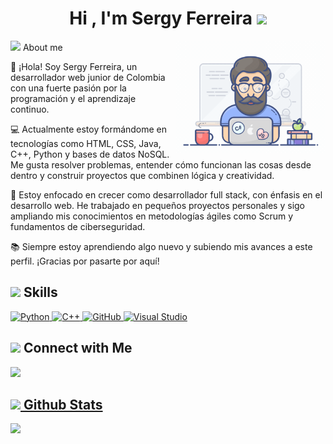 <h1 align="center"><b>Hi , I'm Sergy Ferreira </b><img src="https://media.giphy.com/media/hvRJCLFzcasrR4ia7z/giphy.gif" width="35"></h1>
</a>

<img align="right" style="width:15rem; height:auto" src="https://raw.githubusercontent.com/Elanza-48/Elanza-48/41a4790484e268102dfdab2b7c59d440d3ffafab/resources/img/geek.gif">
</a>

</a>
</a>

</a>

<picture><img src = "https://github.com/7oSkaaa/7oSkaaa/blob/main/Images/about_me.gif?raw=true" width = 50px></picture>  About me 
</a>

👋 ¡Hola! Soy Sergy Ferreira, un desarrollador web junior de Colombia con una fuerte pasión por la programación y el aprendizaje continuo. 

💻 Actualmente estoy formándome en tecnologías como HTML, CSS, Java, C++, Python y bases de datos NoSQL. Me gusta resolver problemas, entender cómo funcionan las cosas desde dentro y construir proyectos que combinen lógica y creatividad.

🚀 Estoy enfocado en crecer como desarrollador full stack, con énfasis en el desarrollo web. He trabajado en pequeños proyectos personales y sigo ampliando mis conocimientos en metodologías ágiles como Scrum y fundamentos de ciberseguridad.

📚 Siempre estoy aprendiendo algo nuevo y subiendo mis avances a este perfil. ¡Gracias por pasarte por aquí!


## <img  src="https://media2.giphy.com/media/QssGEmpkyEOhBCb7e1/giphy.gif?cid=ecf05e47a0n3gi1bfqntqmob8g9aid1oyj2wr3ds3mg700bl&rid=giphy.gif" width ="35"><b> Skills</b>
</a>

<a href="https://www.python.org/" target="_blank">
  <img alt="Python" src="https://img.shields.io/badge/Python-3776AB?style=for-the-badge&logo=python&logoColor=white">
</a>

<a href="https://www.cplusplus.com/" target="_blank">
  <img alt="C++" src="https://img.shields.io/badge/C++-00599C?style=for-the-badge&logo=c%2B%2B&logoColor=white">
</a>
<a href="https://github.com/" target="_blank">
  <img alt="GitHub" src="https://img.shields.io/badge/GitHub-181717?style=for-the-badge&logo=github&logoColor=white">
  
 <a href="https://visualstudio.microsoft.com/" target="_blank">
  <img alt="Visual Studio" src="https://img.shields.io/badge/Visual%20Studio-5C2D91.svg?style=for-the-badge&logo=visual-studio&logoColor=white">
</a>



## <img src="https://media.giphy.com/media/LnQjpWaON8nhr21vNW/giphy.gif" width='60'> <b>Connect with Me</b>
<a href="https://www.instagram.com/__ferrei.ra_/">
<img src="https://img.shields.io/badge/Instagram-%23E4405F.svg?style=for-the-badge&logo=Instagram&logoColor=white">

## <img src="https://media.giphy.com/media/iY8CRBdQXODJSCERIr/giphy.gif" width="25"> <b>Github Stats</b>



<div>

   
  <a href="https://github.com/Sergy-octane">
<img src="https://github-readme-stats.vercel.app/api?username=Sergy-octane&show_icons=true&bg_color=0D1017&border_radius=0&text_color=E8EDF3D5&title_color=E8EDF3&icon_color=E8EDF3&hide_border=false&card_width=414&card_height=195"/>
    </a>
</div>



